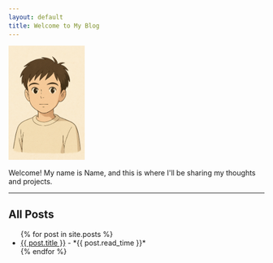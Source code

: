 ```yaml
---
layout: default
title: Welcome to My Blog
---
```


<img src="assets/me.png" width="150" alt="A photo of me smiling">

Welcome! My name is Name, and this is where I'll be sharing my thoughts and projects.

---

## All Posts

<ul>
  {% for post in site.posts %}
    <li>
      <a href="{{ post.url }}">{{ post.title }}</a> - *{{ post.read_time }}*
    </li>
  {% endfor %}
</ul>
